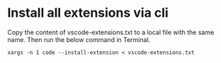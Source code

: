 # Install all extensions via cli

Copy the content of vscode-extensions.txt to a local file with the same name. Then run the below command in Terminal.

`xargs -n 1 code --install-extension < vscode-extensions.txt`
